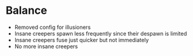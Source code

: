 # Balance
* Removed config for illusioners
* Insane creepers spawn less frequently since their despawn is limited
* Insane creepers fuse just quicker but not immediately
* No more insane creepers
